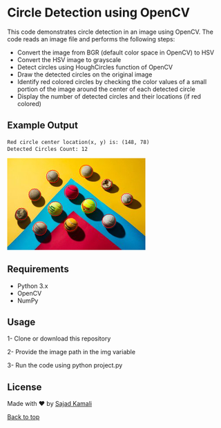 # Circle Detection using OpenCV

This code demonstrates circle detection in an image using OpenCV. The code reads an image file and performs the following steps:

- Convert the image from BGR (default color space in OpenCV) to HSV
- Convert the HSV image to grayscale
- Detect circles using HoughCircles function of OpenCV
- Draw the detected circles on the original image
- Identify red colored circles by checking the color values of a small portion of the image around the center of each detected circle
- Display the number of detected circles and their locations (if red colored)

## Example Output
```
Red circle center location(x, y) is: (148, 78)
Detected Circles Count: 12
```

![sample](https://github.com/sajiniho07/RedBallDetector/blob/master/res/output-sample.png)

## Requirements ##

- Python 3.x
- OpenCV
- NumPy

## Usage ##
1- Clone or download this repository

2- Provide the image path in the img variable

3- Run the code using python project.py

## License ##

Made with :heart: by <a href="https://github.com/sajiniho07" target="_blank">Sajad Kamali</a>

<a href="#top">Back to top</a>
